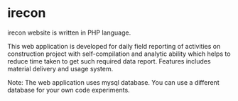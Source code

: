 # irecon

irecon website is written in PHP language.

This web application is developed for daily field reporting of activities on construction project with self-compilation and analytic ability which helps to reduce time taken to get such required data report. Features includes material delivery and usage system.

Note: The web application uses mysql database. You can use a different database for your own code experiments.

